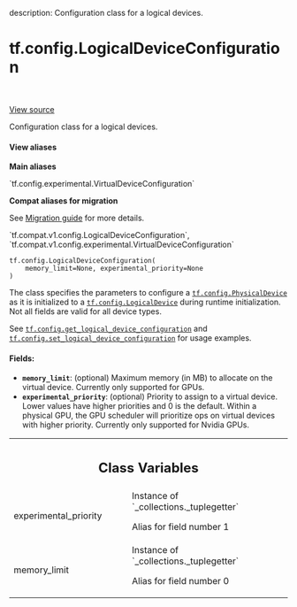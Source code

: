description: Configuration class for a logical devices.

<div itemscope itemtype="http://developers.google.com/ReferenceObject">
<meta itemprop="name" content="tf.config.LogicalDeviceConfiguration" />
<meta itemprop="path" content="Stable" />
<meta itemprop="property" content="__new__"/>
<meta itemprop="property" content="experimental_priority"/>
<meta itemprop="property" content="memory_limit"/>
</div>

# tf.config.LogicalDeviceConfiguration

<!-- Insert buttons and diff -->

<table class="tfo-notebook-buttons tfo-api nocontent" align="left">

</table>

<a target="_blank" href="/code/stable/tensorflow/python/eager/context.py">View source</a>



Configuration class for a logical devices.

<section class="expandable">
  <h4 class="showalways">View aliases</h4>
  <p>
<b>Main aliases</b>
<p>`tf.config.experimental.VirtualDeviceConfiguration`</p>

<b>Compat aliases for migration</b>
<p>See
<a href="https://www.tensorflow.org/guide/migrate">Migration guide</a> for
more details.</p>
<p>`tf.compat.v1.config.LogicalDeviceConfiguration`, `tf.compat.v1.config.experimental.VirtualDeviceConfiguration`</p>
</p>
</section>

<pre class="devsite-click-to-copy prettyprint lang-py tfo-signature-link">
<code>tf.config.LogicalDeviceConfiguration(
    memory_limit=None, experimental_priority=None
)
</code></pre>



<!-- Placeholder for "Used in" -->

The class specifies the parameters to configure a <a href="../../tf/config/PhysicalDevice.md"><code>tf.config.PhysicalDevice</code></a>
as it is initialized to a <a href="../../tf/config/LogicalDevice.md"><code>tf.config.LogicalDevice</code></a> during runtime
initialization. Not all fields are valid for all device types.

See <a href="../../tf/config/get_logical_device_configuration.md"><code>tf.config.get_logical_device_configuration</code></a> and
<a href="../../tf/config/set_logical_device_configuration.md"><code>tf.config.set_logical_device_configuration</code></a> for usage examples.

#### Fields:


* <b>`memory_limit`</b>: (optional) Maximum memory (in MB) to allocate on the virtual
  device. Currently only supported for GPUs.
* <b>`experimental_priority`</b>: (optional) Priority to assign to a virtual device.
  Lower values have higher priorities and 0 is the default.
  Within a physical GPU, the GPU scheduler will prioritize ops on virtual
  devices with higher priority. Currently only supported for Nvidia GPUs.




<!-- Tabular view -->
 <table class="responsive fixed orange">
<colgroup><col width="214px"><col></colgroup>
<tr><th colspan="2"><h2 class="add-link">Class Variables</h2></th></tr>

<tr>
<td>
experimental_priority<a id="experimental_priority"></a>
</td>
<td>
Instance of `_collections._tuplegetter`

Alias for field number 1
</td>
</tr><tr>
<td>
memory_limit<a id="memory_limit"></a>
</td>
<td>
Instance of `_collections._tuplegetter`

Alias for field number 0
</td>
</tr>
</table>

